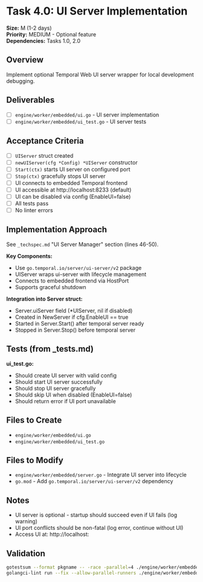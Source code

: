 # Task 4.0: UI Server Implementation

**Size:** M (1-2 days)  
**Priority:** MEDIUM - Optional feature  
**Dependencies:** Tasks 1.0, 2.0

## Overview

Implement optional Temporal Web UI server wrapper for local development debugging.

## Deliverables

- [ ] `engine/worker/embedded/ui.go` - UI server implementation
- [ ] `engine/worker/embedded/ui_test.go` - UI server tests

## Acceptance Criteria

- [ ] `UIServer` struct created
- [ ] `newUIServer(cfg *Config) *UIServer` constructor
- [ ] `Start(ctx)` starts UI server on configured port
- [ ] `Stop(ctx)` gracefully stops UI server
- [ ] UI connects to embedded Temporal frontend
- [ ] UI accessible at http://localhost:8233 (default)
- [ ] UI can be disabled via config (EnableUI=false)
- [ ] All tests pass
- [ ] No linter errors

## Implementation Approach

See `_techspec.md` "UI Server Manager" section (lines 46-50).

**Key Components:**
- Use `go.temporal.io/server/ui-server/v2` package
- UIServer wraps ui-server with lifecycle management
- Connects to embedded frontend via HostPort
- Supports graceful shutdown

**Integration into Server struct:**
- Server.uiServer field (*UIServer, nil if disabled)
- Created in NewServer if cfg.EnableUI == true
- Started in Server.Start() after temporal server ready
- Stopped in Server.Stop() before temporal server

## Tests (from _tests.md)

**ui_test.go:**
- Should create UI server with valid config
- Should start UI server successfully
- Should stop UI server gracefully
- Should skip UI when disabled (EnableUI=false)
- Should return error if UI port unavailable

## Files to Create

- `engine/worker/embedded/ui.go`
- `engine/worker/embedded/ui_test.go`

## Files to Modify

- `engine/worker/embedded/server.go` - Integrate UI server into lifecycle
- `go.mod` - Add `go.temporal.io/server/ui-server/v2` dependency

## Notes

- UI server is optional - startup should succeed even if UI fails (log warning)
- UI port conflicts should be non-fatal (log error, continue without UI)
- Access UI at: http://localhost:<UIPort>

## Validation

```bash
gotestsum --format pkgname -- -race -parallel=4 ./engine/worker/embedded
golangci-lint run --fix --allow-parallel-runners ./engine/worker/embedded/...
```
